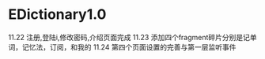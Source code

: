 # EDictionary1.0
11.22
注册,登陆i,修改密码,介绍页面完成
11.23
添加四个fragment碎片分别是记单词，记忆法，订阅，和我的
11.24
第四个页面设置的完善与第一层监听事件

